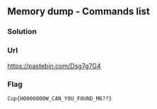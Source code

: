 ## Memory dump - Commands list


### Solution


### Url
https://pastebin.com/Dsg7g7G4

### Flag
```
Cup{H0000000W_CAN_Y0U_F0UND_M6??}
```